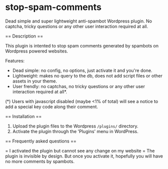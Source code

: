 stop-spam-comments
==================

Dead simple and super lightweight anti-spambot Wordpress plugin. No captcha, tricky questions or any other user interaction required at all.

== Description ==

This plugin is intented to stop spam comments generated by spambots on Wordpress powered websites.

Features:
* Dead simple: no config, no options, just activate it and you're done.
* Lightweight: makes no query to the db, does not add script files or other assets in your theme.
* User frendly: no captchas, no tricky questions or any other user interaction required at all*.

(*) Users with javascript disabled (maybe <1% of total) will see a notice to add a special key code along their comment.

== Installation ==

1. Upload the plugin files to the Wordpress `/plugins/` directory.
2. Activate the plugin through the 'Plugins' menu in WordPress.

== Frequently asked questions ==

= I activated the plugin but cannot see any change on my website =
The plugin is invisible by design. But once you activate it, hopefully you will have no more comments by spambots.
